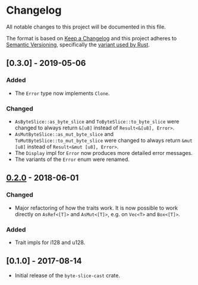 # Changelog
All notable changes to this project will be documented in this file.

The format is based on [Keep a Changelog](http://keepachangelog.com/en/1.0.0/)
and this project adheres to [Semantic Versioning](http://semver.org/spec/v2.0.0.html),
specifically the [variant used by Rust](http://doc.crates.io/manifest.html#the-version-field).

## [0.3.0] - 2019-05-06
### Added
- The `Error` type now implements `Clone`.

### Changed
- `AsByteSlice::as_byte_slice` and `ToByteSlice::to_byte_slice` were changed to always return `&[u8]` instead of `Result<&[u8], Error>`.
- `AsMutByteSlice::as_mut_byte_slice` and `ToMutByteSlice::to_mut_byte_slice` were changed to always return `&mut [u8]` instead of `Result<&mut [u8], Error>`.
- The `Display` impl for `Error` now produces more detailed error messages.
- The variants of the `Error` enum were renamed.

## [0.2.0] - 2018-06-01
### Changed
- Major refactoring of how the traits work. It is now possible to work
  directly on `AsRef<[T]>` and `AsMut<[T]>`, e.g. on `Vec<T>` and `Box<[T]>`.

### Added
- Trait impls for i128 and u128.

## [0.1.0] - 2017-08-14
- Initial release of the `byte-slice-cast` crate.

[Unreleased]: https://github.com/sdroege/byte-slice-cast/compare/0.2.0...HEAD
[0.2.0]: https://github.com/sdroege/byte-slice-cast/compare/0.1.0...0.2.0
